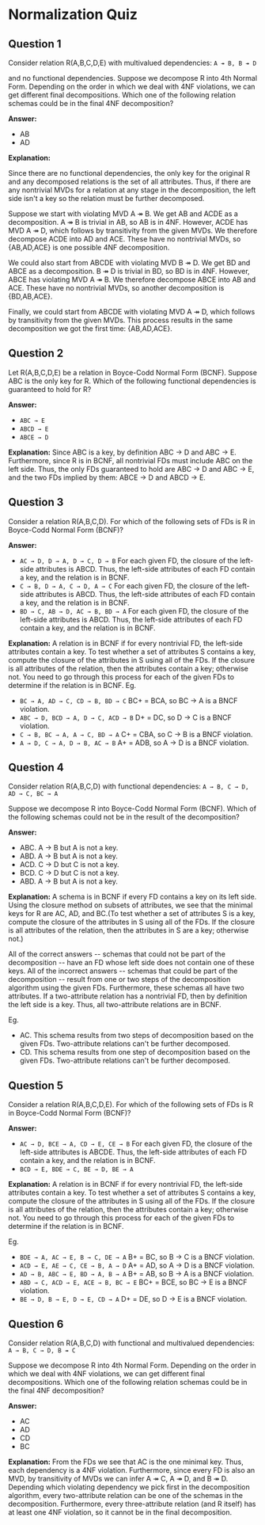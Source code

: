 Normalization Quiz 
=======================

Question 1
--------------
Consider relation R(A,B,C,D,E) with multivalued dependencies: `A ↠ B, B ↠ D` 

and no functional dependencies. Suppose we decompose R into 4th Normal Form. Depending on the order in which we deal with 4NF violations, we can get different final decompositions. Which one of the following relation schemas could be in the final 4NF decomposition? 

**Answer:** 
* AB
* AD

**Explanation:**

Since there are no functional dependencies, the only key for the original R and any decomposed relations is the set of all attributes. Thus, if there are any nontrivial MVDs for a relation at any stage in the decomposition, the left side isn't a key so the relation must be further decomposed.
 
Suppose we start with violating MVD A ↠ B. We get AB and ACDE as a decomposition. A ↠ B is trivial in AB, so AB is in 4NF. However, ACDE has MVD A ↠ D, which follows by transitivity from the given MVDs. We therefore decompose ACDE into AD and ACE. These have no nontrivial MVDs, so {AB,AD,ACE} is one possible 4NF decomposition.
 
We could also start from ABCDE with violating MVD B ↠ D. We get BD and ABCE as a decomposition. B ↠ D is trivial in BD, so BD is in 4NF. However, ABCE has violating MVD A ↠ B. We therefore decompose ABCE into AB and ACE. These have no nontrivial MVDs, so another decomposition is {BD,AB,ACE}. 

Finally, we could start from ABCDE with violating MVD A ↠ D, which follows by transitivity from the given MVDs. This process results in the same decomposition we got the first time: {AB,AD,ACE}. 

Question 2
-----------------------
Let R(A,B,C,D,E) be a relation in Boyce-Codd Normal Form (BCNF). Suppose ABC is the only key for R. Which of the following functional dependencies is guaranteed to hold for R? 

**Answer:** 
* `ABC → E`
* `ABCD → E`
* `ABCE → D`

**Explanation:**
Since ABC is a key, by definition ABC → D and ABC → E. Furthermore, since R is in BCNF, all nontrivial FDs must include ABC on the left side. Thus, the only FDs guaranteed to hold are ABC → D and ABC → E, and the two FDs implied by them: ABCE → D and ABCD → E.

Question 3
-------------------------
Consider a relation R(A,B,C,D). For which of the following sets of FDs is R in Boyce-Codd Normal Form (BCNF)? 

**Answer:** 
* `AC → D, D → A, D → C, D → B` For each given FD, the closure of the left-side attributes is ABCD. Thus, the left-side attributes of each FD contain a key, and the relation is in BCNF.
* `C → B, D → A, C → D, A → C` For each given FD, the closure of the left-side attributes is ABCD. Thus, the left-side attributes of each FD contain a key, and the relation is in BCNF.
* `BD → C, AB → D, AC → B, BD → A` For each given FD, the closure of the left-side attributes is ABCD. Thus, the left-side attributes of each FD contain a key, and the relation is in BCNF.

**Explanation:**
A relation is in BCNF if for every nontrivial FD, the left-side attributes contain a key. To test whether a set of attributes S contains a key, compute the closure of the attributes in S using all of the FDs. If the closure is all attributes of the relation, then the attributes contain a key; otherwise not. You need to go through this process for each of the given FDs to determine if the relation is in BCNF.
Eg.
* `BC → A, AD → C, CD → B, BD → C` BC+ = BCA, so BC → A is a BNCF violation.
* `ABC → D, BCD → A, D → C, ACD → B` D+ = DC, so D → C is a BNCF violation.
* `C → B, BC → A, A → C, BD → A` C+ = CBA, so C → B is a BNCF violation.
* `A → D, C → A, D → B, AC → B` A+ = ADB, so A → D is a BNCF violation.

Question 4
-------------------------------
Consider relation R(A,B,C,D) with functional dependencies: `A → B, C → D, AD → C, BC → A`

Suppose we decompose R into Boyce-Codd Normal Form (BCNF). Which of the following schemas could not be in the result of the decomposition? 

**Answer:** 
* ABC. A → B but A is not a key.
* ABD. A → B but A is not a key.
* ACD. C → D but C is not a key.
* BCD. C → D but C is not a key.
* ABD. A → B but A is not a key.

**Explanation:**
A schema is in BCNF if every FD contains a key on its left side. Using the closure method on subsets of attributes, we see that the minimal keys for R are AC, AD, and BC.(To test whether a set of attributes S is a key, compute the closure of the attributes in S using all of the FDs. If the closure is all attributes of the relation, then the attributes in S are a key; otherwise not.) 

All of the correct answers -- schemas that could not be part of the decomposition -- have an FD whose left side does not contain one of these keys. All of the incorrect answers -- schemas that could be part of the decomposition -- result from one or two steps of the decomposition algorithm using the given FDs. Furthermore, these schemas all have two attributes. If a two-attribute relation has a nontrivial FD, then by definition the left side is a key. Thus, all two-attribute relations are in BCNF. 

Eg.
* AC. This schema results from two steps of decomposition based on the given FDs. Two-attribute relations can't be further decomposed.
* CD. This schema results from one step of decomposition based on the given FDs. Two-attribute relations can't be further decomposed.

Question 5
--------------------------
Consider a relation R(A,B,C,D,E). For which of the following sets of FDs is R in Boyce-Codd Normal Form (BCNF)? 

**Answer:**
* `AC → D, BCE → A, CD → E, CE → B` For each given FD, the closure of the left-side attributes is ABCDE. Thus, the left-side attributes of each FD contain a key, and the relation is in BCNF.
* `BCD → E, BDE → C, BE → D, BE → A`

**Explanation:**
A relation is in BCNF if for every nontrivial FD, the left-side attributes contain a key. To test whether a set of attributes S contains a key, compute the closure of the attributes in S using all of the FDs. If the closure is all attributes of the relation, then the attributes contain a key; otherwise not. You need to go through this process for each of the given FDs to determine if the relation is in BCNF.

Eg.
* `BDE → A, AC → E, B → C, DE → A` B+ = BC, so B → C is a BNCF violation.
* `ACD → E, AE → C, CE → B, A → D` A+ = AD, so A → D is a BNCF violation.
* `AD → B, ABC → E, BD → A, B → A` B+ = AB, so B → A is a BNCF violation.
* `ABD → C, ACD → E, ACE → B, BC → E` BC+ = BCE, so BC → E is a BNCF violation.
* `BE → D, B → E, D → E, CD → A` D+ = DE, so D → E is a BNCF violation.

Question 6
--------------------
Consider relation R(A,B,C,D) with functional and multivalued dependencies: `A → B, C → D, B ↠ C`

Suppose we decompose R into 4th Normal Form. Depending on the order in which we deal with 4NF violations, we can get different final decompositions. Which one of the following relation schemas could be in the final 4NF decomposition? 

**Answer:** 
* AC
* AD
* CD
* BC

**Explanation:**
From the FDs we see that AC is the one minimal key. Thus, each dependency is a 4NF violation. Furthermore, since every FD is also an MVD, by transitivity of MVDs we can infer A ↠ C, A ↠ D, and B ↠ D. Depending which violating dependency we pick first in the decomposition algorithm, every two-attribute relation can be one of the schemas in the decomposition. Furthermore, every three-attribute relation (and R itself) has at least one 4NF violation, so it cannot be in the final decomposition.
